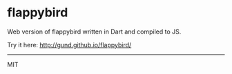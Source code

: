 flappybird
==========

Web version of flappybird written in Dart and compiled to JS.

Try it here: http://gund.github.io/flappybird/

---

MIT
